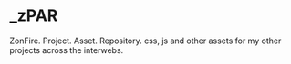 _zPAR
=====

ZonFire. Project. Asset. Repository. css, js and other assets for my other projects across the interwebs.

